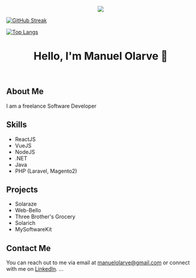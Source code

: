 <!-- ![github-contribution-grid-snake](https://user-images.githubusercontent.com/102523400/217305123-39ba95b3-c73f-4301-9d66-716a5824ca45.gif) -->
<!-- ![](https://media0.giphy.com/media/3otPorWLQJq5GmHRtu/giphy.gif) -->


<p align="center"> 
<!-- <a href=#><img src="contributions.svg"></a> -->
<picture>
<source 
  srcset="https://github-readme-stats.vercel.app/api?username=Olarvs&show_icons=true&theme=dark&count_private=true&card_width=1000"
  media="(prefers-color-scheme: dark)"
/>
<source
  srcset="https://github-readme-stats.vercel.app/api?username=emannocum&show_icons=true&count_private=true&card_width=1000"
  media="(prefers-color-scheme: light), (prefers-color-scheme: no-preference)"
/>
<img src="https://github-readme-stats.vercel.app/api?username=emannocum&show_icons=true&count_private=true&card_width=1000"/>
</picture> 
  
  [![GitHub Streak](http://github-readme-streak-stats.herokuapp.com?user=Olarvs&theme=dark&background=000000)](https://git.io/streak-stats)
  
  [![Top Langs](https://github-readme-stats.vercel.app/api/top-langs/?username=Olarvs&layout=compact&theme=vision-friendly-dark)](https://github.com/anuraghazra/github-readme-stats)
  
<div align="center">

# Hello, I'm Manuel Olarve 👋

</div>

<br>

## About Me

I am a freelance Software Developer


## Skills

- ReactJS
- VueJS
- NodeJS
- .NET
- Java
- PHP (Laravel, Magento2)

## Projects

- Solaraze
- Web-Bello
- Three Brother's Grocery
- Solarich
- MySoftwareKit

## Contact Me

You can reach out to me via email at [manuelolarve@gmail.com](mailto:manuelolarve@gmail.com) or connect with me on [LinkedIn](https://www.linkedin.com/in/manuelolarve).
...

<!-- <picture>
<source 
  srcset="[https://github-readme-stats.vercel.app/api/top-langs/?username=Olarvs&langs_count=8&hide=html&show_icons=true&theme=dark&count_private=true&card_width=1000"
  media="(prefers-color-scheme: dark)"
/>
<source
  srcset="https://github-readme-stats.vercel.app/api/top-langs/?username=Olarvs&langs_count=8&hide=html&show_icons=true&theme=dark&count_private=true&card_width=1000"
  media="(prefers-color-scheme: light), (prefers-color-scheme: no-preference)"
/>
<img src="https://github-readme-stats.vercel.app/api/top-langs/?username=Olarvs&langs_count=8&hide=html&show_icons=true&theme=dark&count_private=true&card_width=1000"/>
</picture>  -->

